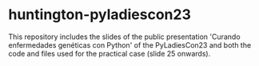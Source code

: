 # huntington-pyladiescon23
This repository includes the slides of the public presentation 'Curando enfermedades genéticas con Python' of the PyLadiesCon23 and both the code and files used for the practical case (slide 25 onwards).
